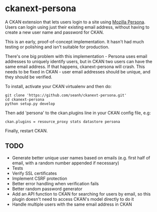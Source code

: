 ckanext-persona
===============

A CKAN extension that lets users login to a site using
[Mozilla Persona](http://www.mozilla.org/en-US/persona/). Users can login
using just their existing email address, without having to create a new user
name and password for CKAN.

This is an early, proof-of-concept implementation. It hasn't had much testing
or polishing and isn't suitable for production.

There's one big problem with this implementation - Persona uses email addresses
to uniquely identify users, but in CKAN two users can have the same email
address. If that happens, ckanext-persona will crash. This needs to be fixed
in CKAN - user email addresses should be unique, and they should be verified.

To install, activate your CKAN virtualenv and then do:

    git clone 'https://github.com/seanh/ckanext-persona.git'
    cd ckanext-persona
    python setup.py develop

Then add 'persona' to the ckan.plugins line in your CKAN config file, e.g:

    ckan.plugins = resource_proxy stats datastore persona

Finally, restart CKAN.


TODO
---

- Generate better unique user names based on emails
  (e.g. first half of email, with a random number appended if necessary)
- Tests
- Verify SSL certificates
- Implement CSRF protection
- Better error handling when verification fails
- Better random password generator
- Add an API function to CKAN for searching for users by email, so this plugin
  doesn't need to access CKAN's model directly to do it
- Handle multiple users with the same email address in CKAN
